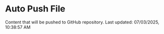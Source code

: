 # Auto Push File

Content that will be pushed to GitHub repository.
Last updated: 07/03/2025, 10:38:57 AM